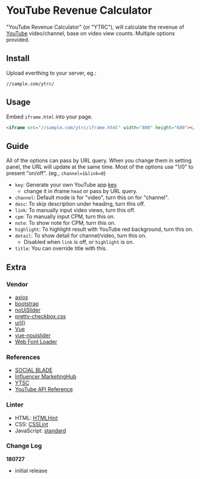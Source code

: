 # YouTube Revenue Calculator

"YouTube Revenue Calculator" (or "YTRC"),
will calculate the revenue of [YouTube](https://www.youtube.com/) video/channel,
base on video view counts.
Multiple options provided.

## Install

Upload everthing to your server, eg.:

```text
//sample.com/ytrc/
```

## Usage

Embed `iframe.html` into your page.

```html
<iframe src="//sample.com/ytrc/iframe.html" width="800" height="600"></iframe>
```

## Guide

All of the options can pass by URL query.
When you change them in setting panel, the URL will update at the same time.
Most of the options use "1/0" to present "on/off".
(eg., `channel=1&link=0`)

* `key`: Generate your own YouTube app [key](https://console.developers.google.com/).
    * change it in iframe `head` or pass by URL query.
* `channel`: Default mode is for "video", turn this on for "channel".
* `desc`: To skip description under heading, turn this off.
* `link`: To manually input video views, turn this off.
* `cpm`: To manually input CPM, turn this on.
* `note`: To show note for CPM, turn this on.
* `highlight`: To highlight result with YouTube red background, turn this on.
* `detail`: To show detail for channel/video, turn this on.
    * Disabled when `link` is off, or `highlight` is on.
* `title`: You can override title with this.

## Extra

### Vendor

* [axios](https://github.com/axios/axios)
* [bootstrap](https://github.com/twbs/bootstrap)
* [noUiSlider](https://github.com/leongersen/noUiSlider)
* [pretty-checkbox.css](https://github.com/lokesh-coder/pretty-checkbox)
* [url()](https://github.com/websanova/js-url)
* [Vue](https://github.com/vuejs/vue)
* [vue-nouislider](https://github.com/horans/vue-nouislider)
* [Web Font Loader](https://github.com/typekit/webfontloader)

### References

* [SOCIAL BLADE](https://socialblade.com/youtube/youtube-money-calculator)
* [Influencer MarketingHub](https://influencermarketinghub.com/youtube-money-calculator/)
* [YTSC](https://subscribercounter.com/)
* [YouTube API Reference](https://developers.google.com/youtube/v3/docs/)

### Linter

* HTML: [HTMLHint](https://github.com/yaniswang/HTMLHint)
* CSS: [CSSLint](https://github.com/CSSLint/csslint)
* JavaScript: [standard](https://github.com/standard/standard)

### Change Log

__180727__

* initial release